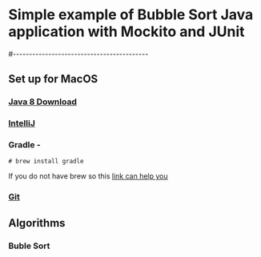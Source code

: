 # Simple example of Bubble Sort Java application with Mockito and JUnit
#------------------------------------------
## Set up for MacOS
### [Java 8 Download](https://www.oracle.com/webapps/redirect/signon?nexturl=https://download.oracle.com/otn/java/jdk/8u241-b07/1f5b5a70bf22433b84d0e960903adac8/jdk-8u241-macosx-x64.dmg)
### [IntelliJ](https://www.jetbrains.com/education/download/download-thanks.html?platform=mac) 
### Gradle - 
```
# brew install gradle
```
If you do not have brew so this [link can help you](https://osxdaily.com/2018/03/07/how-install-homebrew-mac-os/)
### [Git](https://gist.github.com/derhuerst/1b15ff4652a867391f03#file-mac-md)

## Algorithms
### Buble Sort



